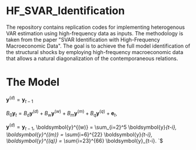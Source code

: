 # HF_SVAR_Identification
The repository contains replication codes for implementing heterogenous VAR estimation using high-frequency data as inputs. The methodology is taken from the paper "SVAR Identification with High-Frequency Macroeconomic Data". The goal is to achieve the full model identification of the structural shocks by employing high-frequency macroeconomic data that allows a natural diagonalization of the contemporaneous relations.

# The Model
$\boldsymbol{y}^{(d)} = \boldsymbol{y}_{t-1}$

$B_0\boldsymbol{y}_{t} = B_d \boldsymbol{y}^{(d)}  + B_w \boldsymbol{y}^{(w)} + B_m \boldsymbol{y}^{(m)} + B_q \boldsymbol{y}^{(q)} + \boldsymbol{e}_t,$

 
$\boldsymbol{y}^{(d)} = \boldsymbol{y}_{t-1}$, 
\boldsymbol{y}^{(w)} = \sum_{i=2}^5 \boldsymbol{y}_{t-i}, 
\boldsymbol{y}^{(m)} = \sum_{i=6}^{22} \boldsymbol{y}_{t-i}, 
\boldsymbol{y}^{(q)} = \sum_{i=23}^{66} \boldsymbol{y}_{t-i}. `$


